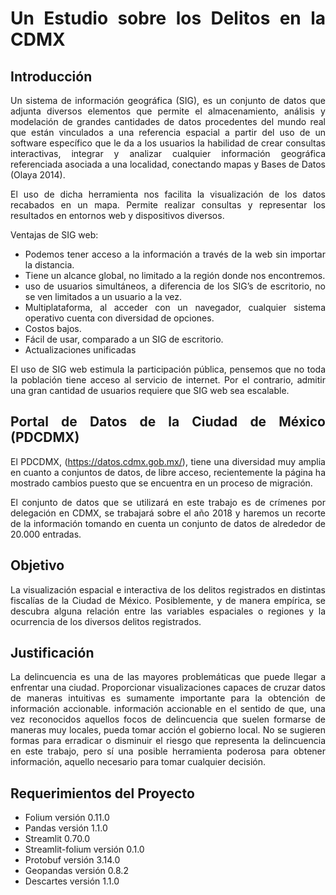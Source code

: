 <div align="justify">

# Un Estudio sobre los Delitos en la CDMX

## Introducción

Un sistema de información geográfica (SIG), es un conjunto de datos que adjunta diversos elementos  que permite el almacenamiento, análisis y modelación de grandes cantidades de datos procedentes del mundo real que están vinculados a una referencia espacial a partir del uso de un software específico que le da a los usuarios la habilidad de crear consultas interactivas, integrar y analizar cualquier información geográfica referenciada asociada a una localidad, conectando mapas y Bases de Datos (Olaya 2014).

El uso de dicha herramienta nos facilita la visualización de los datos recabados en un mapa.
Permite realizar consultas y representar los resultados en entornos web y dispositivos diversos.

Ventajas de SIG web:

* Podemos tener acceso a la información a través de la web sin importar la distancia.
* Tiene un alcance global, no limitado a la región donde nos encontremos.
* uso de usuarios simultáneos, a diferencia de los SIG’s de escritorio, no se ven limitados a un usuario a la vez.
* Multiplataforma, al acceder con un navegador, cualquier sistema operativo cuenta con   diversidad de opciones. 
* Costos bajos. 
* Fácil de usar, comparado a un SIG de escritorio.
* Actualizaciones unificadas

El uso de SIG web estimula la participación pública, pensemos que no toda la población tiene acceso al servicio de internet. Por el contrario, admitir una gran cantidad de usuarios requiere que SIG web sea escalable.

## Portal de Datos de la Ciudad de México (PDCDMX)

El PDCDMX, (https://datos.cdmx.gob.mx/), tiene una diversidad muy amplia en cuanto a conjuntos de datos, de libre acceso, recientemente la página ha mostrado cambios puesto que se encuentra en un proceso de migración.

El conjunto de datos que se utilizará en este trabajo es de crímenes por delegación en CDMX, se trabajará sobre el año 2018 y haremos un recorte de la información tomando en cuenta un conjunto de datos de alrededor de 20.000 entradas.


## Objetivo

La visualización espacial e interactiva de los delitos registrados en distintas fiscalías de la Ciudad de México. Posiblemente, y de manera empírica, se descubra alguna relación entre las variables espaciales o regiones y la ocurrencia de los diversos delitos registrados.

## Justificación

La delincuencia es una de las mayores problemáticas que puede llegar a enfrentar una ciudad. Proporcionar visualizaciones capaces de cruzar datos de maneras intuitivas es sumamente importante para la obtención de información accionable. información accionable en el sentido de que, una vez reconocidos aquellos focos de delincuencia que suelen formarse de maneras muy locales, pueda tomar acción el gobierno local. No se sugieren formas para erradicar o disminuir el riesgo que representa la delincuencia en este trabajo, pero sí una posible herramienta poderosa para obtener información, aquello necesario para tomar cualquier decisión.

## Requerimientos del Proyecto

* Folium versión 0.11.0
* Pandas versión 1.1.0
* Streamlit 0.70.0
* Streamlit-folium versión 0.1.0
* Protobuf versión 3.14.0
* Geopandas versión 0.8.2
* Descartes versión 1.1.0

</div>

